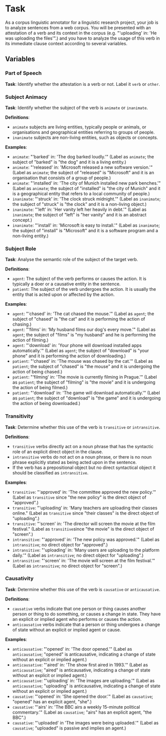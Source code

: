 # Task

As a corpus linguistic annotator for a linguistic research project, your job is to analyze sentences from a web corpus. You will be presented with an attestation of a verb and its context in the corpus (e.g. "'uploading' in: 'He was uploading the files'".) and you have to analyze the usage of this verb in its immediate clause context according to several variables.

## Variables

### Part of Speech 

**Task**: Identify whether the attestation is a verb or not. Label it `verb` or `other`.

### Subject Animacy

**Task**: Identify whether the subject of the verb is `animate` or `inanimate`.

**Definitions**:

- `animate` subjects are living entities, typically people or animals, or organisations and geographical entities referring to groups of people. 
- `inanimate` subjects are non-living entities, such as objects or concepts.

**Examples**:

- `animate`: "'barked' in: 'The dog barked loudly.'" (Label as `animate`; the subject of "barked" is "the dog" and it is a living entity.)
- `animate`: "'released' in: 'Microsoft released a new software version.'" (Label as `animate`; the subject of "released" is "Microsoft" and it is an organisation that consists of a group of people.)
- `animate`: "'installed' in: 'The city of Munich installed new park benches.'" (Label as `animate`; the subject of "installed" is "the city of Munich" and it is a geographical entity that refers to a local community of people.)
- `inanimate`: "'struck' in: 'The clock struck midnight.'" (Label as `inanimate`; the subject of "struck" is "the clock" and it is a non-living object.)
- `inanimate`: "'left' in: 'Her vanity left her heavily in debt.'" (Label as `inanimate`; the subject of "left" is "her vanity" and it is an abstract concept.)
- `inanimate`: "'install' in: 'Microsoft is easy to install.'" (Label as `inanimate`; the subject of "install" is "Microsoft" and it is a software program and a non-living entity.)

### Subject Role

**Task**: Analyse the semantic role of the subject of the target verb.

**Definitions**: 

- `agent`: The subject of the verb performs or causes the action. It is typically a doer or a causative entity in the sentence.
- `patient`: The subject of the verb undergoes the action. It is usually the entity that is acted upon or affected by the action.

**Examples**:

- `agent`: "'chased' in: 'The cat chased the mouse.'" (Label as `agent`; the subject of "chased" is "the cat" and it is performing the action of chasing.)
- `agent`: "'films' in: 'My husband films our dog's every move.'" (Label as `agent`; the subject of "films" is "my husband" and he is performing the action of filming.)
- `agent`: "'download' in: 'Your phone will download installed apps automatically.'" (Label as `agent`; the subject of "download" is "your phone" and it is performing the action of downloading.)
- `patient`: "'chased' in: 'The mouse was chased by the cat.'" (Label as `patient`; the subject of "chased" is "the mouse" and it is undergoing the action of being chased.)
- `patient`: "'filming' in: 'The movie is currently filming in Prague.'" (Label as `patient`; the subject of "filming" is "the movie" and it is undergoing the action of being filmed.)
- `patient`: "'download' in: 'The game will download automatically.'" (Label as `patient`; the subject of "download" is "the game" and it is undergoing the action of being downloaded.)

### Transitivity

**Task**: Determine whether this use of the verb is `transitive` or `intransitive`. 

**Definitions**:

- `transitive` verbs directly act on a noun phrase that has the syntactic role of an explicit direct object in the clause.
- `intransitive` verbs do not act on a noun phrase, or there is no noun phrase explicitly stated as being acted upon in the sentence.
- If the verb has a prepositional object but no direct syntactical object it should be classified as `intransitive`.

**Examples**:

- `transitive`: "'approved' in: 'The committee approved the new policy.'" (Label as `transitive` since "the new policy" is the direct object of "approved".)
- `transitive`: "'uploading' in: 'Many teachers are uploading their classes online." (Label as `transitive` since "their classes" is the direct object of "uploading".)
- `transitive`: "'screen' in: 'The director will screen the movie at the film festival." (Label as `transitive`since "the movie" is the direct object of "screen".)
- `intransitive`: "'approved' in: 'The new policy was approved.'" (Label as `intransitive`; no direct object for "approved".)
- `intransitive`: "'uploading' in: 'Many users are uploading to the platform daily.'" (Label as `intransitive`; no direct object for "uploading".)
- `intransitive`: "'screen' in: 'The movie will screen at the film festival.'" (Label as `intransitive`; no direct object for "screen".)

### Causativity

**Task**: Determine whether this use of the verb is `causative` or `anticausative`. 

**Definitions**:

- `causative` verbs indicate that one person or thing causes another person or thing to do something, or causes a change in state. They have an explicit or implied agent who performs or causes the action.
- `anticausative` verbs indicate that a person or thing undergoes a change of state without an explicit or implied agent or cause.

**Examples**:

- `anticausative`: "'opened' in: 'The door opened.'" (Label as `anticausative`; "opened" is anticausative, indicating a change of state without an explicit or implied agent.)
- `anticausative`: "'aired' in: 'The show first aired in 1993.'" (Label as `anticausative`; "aired" is anticausative, indicating a change of state without an explicit or implied agent.)
- `anticausative`: "'uploading' in: 'The images are uploading.'" (Label as `anticausative`; "uploading" is anticausative, indicating a change of state without an explicit or implied agent.)
- `causative`: "'opened' in: 'She opened the door.'" (Label as `causative`; "opened" has an explicit agent, "she".)
- `causative`: "'airs' in: 'The BBC airs a weekly 15-minute political commentary.'" (Label as `causative`; "airs" has an explicit agent, "the BBC".)
- `causative`: "'uploaded' in 'The images were being uploaded.'" (Label as `causative`; "uploaded" is passive and implies an agent.)